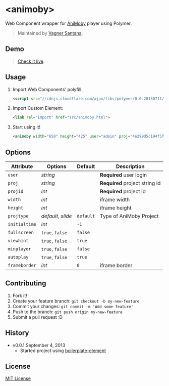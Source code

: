 # &lt;animoby&gt;

Web Component wrapper for [AniMoby](https://www.animoby.com) player using Polymer.

> Maintained by [Vagner Santana](https://github.com/vagnervjs).

## Demo

> [Check it live](http://vagnervjs.github.io/animoby-element).

## Usage

1. Import Web Components' polyfill:

	```html
	<script src="//cdnjs.cloudflare.com/ajax/libs/polymer/0.0.20130711/polymer.min.js"></script>
	```

2. Import Custom Element:

	```html
	<link rel="import" href="src/animoby.html">
	```

3. Start using it!

	```html
	<animoby width="650" height="425" user="admin" proj="4e299d5c194f5f6652af4b0b96d34695" projid="1889"></animoby>```

## Options

Attribute  | Options                   | Default             | Description
---        | ---                       | ---                 | ---
`user`      | *string* | | **Required** user login
`proj`      | *string* 	| | **Required** project string id
`projid`   | *int* 	| | **Required** project id
`width`      | *int*                  | | iframe width
`height`      | *int*                  | | iframe height
`projtype`   | *default*, *slide*   | `default`| Type of AniMoby Project
`initialtime`      | *int* | `-1`               | 
`fullscreen`      | `true`, `false` | `false`               | 
`viewhint`       | `true`, `false` | `true`               | 
`minplayer`        | `true`, `false` | `false`               | 
`autoplay`          | `true`, `false` | `true`               | 
`frameborder`   | *int*                     | `0`               | iframe border


## Contributing

1. Fork it!
2. Create your feature branch: `git checkout -b my-new-feature`
3. Commit your changes: `git commit -m 'Add some feature'`
4. Push to the branch: `git push origin my-new-feature`
5. Submit a pull request :D

## History

* v0.0.1 September 4, 2013
	* Started project using [boilerplate-element](https://github.com/customelements/boilerplate-element)

## License

[MIT License](http://opensource.org/licenses/MIT)